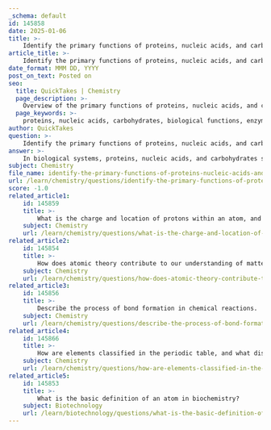 ```yaml
---
_schema: default
id: 145858
date: 2025-01-06
title: >-
    Identify the primary functions of proteins, nucleic acids, and carbohydrates in biological systems.
article_title: >-
    Identify the primary functions of proteins, nucleic acids, and carbohydrates in biological systems.
date_format: MMM DD, YYYY
post_on_text: Posted on
seo:
  title: QuickTakes | Chemistry
  page_description: >-
    Overview of the primary functions of proteins, nucleic acids, and carbohydrates in biological systems, including roles in catalysis, genetic information storage, energy provision, and structural integrity.
  page_keywords: >-
    proteins, nucleic acids, carbohydrates, biological functions, enzymes, structural support, transport, immune response, genetic information, protein synthesis, energy source, energy storage
author: QuickTakes
question: >-
    Identify the primary functions of proteins, nucleic acids, and carbohydrates in biological systems.
answer: >-
    In biological systems, proteins, nucleic acids, and carbohydrates serve essential and distinct functions that are critical for life processes. Here’s a detailed overview of their primary functions:\n\n### Proteins\nProteins are polymers made up of amino acids and perform a wide range of functions in biological systems, including:\n\n1. **Catalysis**: Many proteins act as enzymes, catalyzing biochemical reactions necessary for metabolism and other bodily functions. This includes speeding up reactions that would otherwise occur too slowly to sustain life.\n\n2. **Structural Support**: Proteins provide structural integrity to cells and tissues. For example, collagen in connective tissues and keratin in hair and nails are structural proteins that maintain the shape and strength of these structures.\n\n3. **Transport**: Proteins are involved in the transport of molecules across cell membranes and throughout the body. Hemoglobin, for instance, transports oxygen in the blood, while other proteins facilitate the movement of nutrients and waste products.\n\n4. **Immune Response**: Antibodies are specialized proteins that play a crucial role in the immune system by identifying and neutralizing pathogens such as bacteria and viruses.\n\n5. **Signaling**: Proteins are involved in receiving and sending chemical signals within and between cells, allowing for communication and coordination of biological processes.\n\n6. **Growth and Repair**: Proteins are essential for the growth, maintenance, and repair of tissues, including muscles, skin, and organs.\n\n### Nucleic Acids\nNucleic acids, primarily DNA and RNA, are crucial for the storage and transmission of genetic information:\n\n1. **Genetic Information Storage**: DNA encodes the genetic instructions necessary for the growth, development, and reproduction of organisms. The sequence of nucleotides in DNA determines the traits of an organism.\n\n2. **Protein Synthesis**: RNA plays a vital role in the process of protein synthesis. Messenger RNA (mRNA) is transcribed from DNA and carries the genetic information to ribosomes, where it is translated into proteins. Ribosomal RNA (rRNA) and transfer RNA (tRNA) are also essential for this process.\n\n3. **Regulation of Cellular Activities**: Nucleic acids are involved in regulating various cellular processes, including gene expression and the timing of protein synthesis.\n\n### Carbohydrates\nCarbohydrates are vital macromolecules that serve multiple functions in biological systems:\n\n1. **Energy Source**: Carbohydrates are the primary energy source for the body. They are broken down into glucose, which is utilized in cellular respiration to produce ATP, the energy currency of the cell.\n\n2. **Energy Storage**: Carbohydrates are stored in the form of glycogen in animals and starch in plants, providing a readily available energy reserve.\n\n3. **Structural Integrity**: Carbohydrates contribute to the structural components of cells. For example, cellulose is a polysaccharide that provides structural support in plant cell walls.\n\n4. **Cellular Communication**: Carbohydrates are involved in cell-cell recognition processes and signaling. Glycoproteins and glycolipids, which have carbohydrate moieties, play key roles in cellular interactions and immune responses.\n\n5. **Preventing Protein Utilization for Energy**: By utilizing carbohydrates for energy, organisms can spare proteins from being used as an energy source, which is vital for maintaining muscle mass and supporting various physiological functions.\n\nIn summary, proteins, nucleic acids, and carbohydrates are fundamental macromolecules that perform critical roles in biological systems, including catalyzing reactions, storing genetic information, and providing energy and structural support. Understanding these functions is essential for studying life sciences and their applications in fields such as biochemistry and molecular biology.
subject: Chemistry
file_name: identify-the-primary-functions-of-proteins-nucleic-acids-and-carbohydrates-in-biological-systems.md
url: /learn/chemistry/questions/identify-the-primary-functions-of-proteins-nucleic-acids-and-carbohydrates-in-biological-systems
score: -1.0
related_article1:
    id: 145859
    title: >-
        What is the charge and location of protons within an atom, and how do they determine atomic identity?
    subject: Chemistry
    url: /learn/chemistry/questions/what-is-the-charge-and-location-of-protons-within-an-atom-and-how-do-they-determine-atomic-identity
related_article2:
    id: 145854
    title: >-
        How does atomic theory contribute to our understanding of matter?
    subject: Chemistry
    url: /learn/chemistry/questions/how-does-atomic-theory-contribute-to-our-understanding-of-matter
related_article3:
    id: 145856
    title: >-
        Describe the process of bond formation in chemical reactions.
    subject: Chemistry
    url: /learn/chemistry/questions/describe-the-process-of-bond-formation-in-chemical-reactions
related_article4:
    id: 145866
    title: >-
        How are elements classified in the periodic table, and what distinguishes metals, nonmetals, and metalloids?
    subject: Chemistry
    url: /learn/chemistry/questions/how-are-elements-classified-in-the-periodic-table-and-what-distinguishes-metals-nonmetals-and-metalloids
related_article5:
    id: 145853
    title: >-
        What is the basic definition of an atom in biochemistry?
    subject: Biotechnology
    url: /learn/biotechnology/questions/what-is-the-basic-definition-of-an-atom-in-biochemistry
---
```


&nbsp;